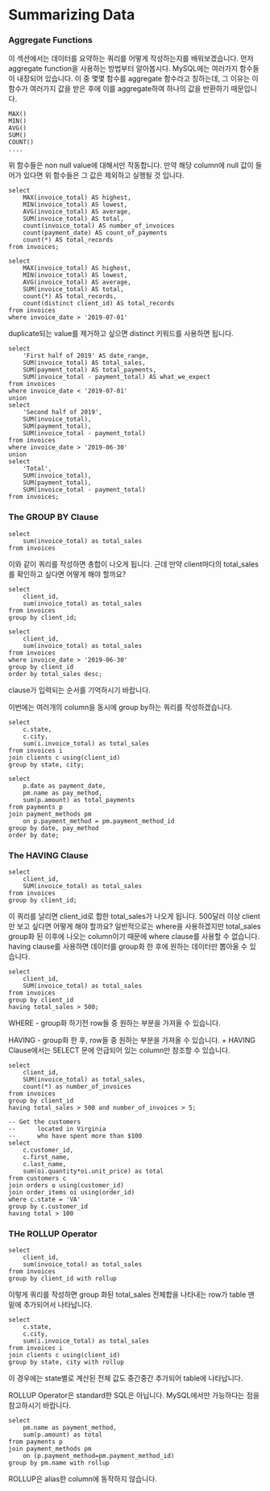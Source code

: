 # Summarizing Data

### Aggregate Functions

이 섹션에서는 데이터를 요약하는 쿼리를 어떻게 작성하는지를 배워보겠습니다. 먼저 aggregate function을 사용하는 방법부터 알아봅시다. MySQL에는 여러가지 함수들이 내장되어 있습니다. 이 중 몇몇 함수를 aggregate 함수라고 칭하는데, 그 이유는 이 함수가 여러가지 값을 받은 후에 이를 aggregate하여 하나의 값을 반환하기 때문입니다.

```mysql
MAX()
MIN()
AVG()
SUM()
COUNT()
....
```

위 함수들은 non null value에 대해서만 작동합니다. 만약 해당 column에 null 값이 들어가 있다면 위 함수들은 그 값은 제외하고 실행될 것 입니다.

```mysql
select 
	MAX(invoice_total) AS highest,
	MIN(invoice_total) AS lowest,
    AVG(invoice_total) AS average,
    SUM(invoice_total) AS total,
    count(invoice_total) AS number_of_invoices
    count(payment_date) AS count_of_payments
    count(*) AS total_records
from invoices;
```

```mysql
select 
	MAX(invoice_total) AS highest,
	MIN(invoice_total) AS lowest,
    AVG(invoice_total) AS average,
    SUM(invoice_total) AS total,
    count(*) AS total_records,
    count(distinct client_id) AS total_records
from invoices
where invoice_date > '2019-07-01'
```

duplicate되는 value를 제거하고 싶으면 distinct 키워드를 사용하면 됩니다.

```mysql
select 
	'First half of 2019' AS date_range,
    SUM(invoice_total) AS total_sales,
    SUM(payment_total) AS total_payments,
    SUM(invoice_total - payment_total) AS what_we_expect
from invoices
where invoice_date < '2019-07-01'
union
select 
	'Second half of 2019',
    SUM(invoice_total),
    SUM(payment_total),
    SUM(invoice_total - payment_total)
from invoices
where invoice_date > '2019-06-30'
union
select 
	'Total',
    SUM(invoice_total),
    SUM(payment_total),
    SUM(invoice_total - payment_total)
from invoices;
```

### The GROUP BY Clause

```mysql
select
	sum(invoice_total) as total_sales
from invoices
```

이와 같이 쿼리를 작성하면 총합이 나오게 됩니다. 근데 만약 client마다의 total_sales를 확인하고 싶다면 어떻게 해야 할까요?

```mysql
select
	client_id,
	sum(invoice_total) as total_sales
from invoices
group by client_id;
```

```mysql
select
	client_id,
	sum(invoice_total) as total_sales
from invoices
where invoice_date > '2019-06-30'
group by client_id
order by total_sales desc;
```

clause가 입력되는 순서를 기억하시기 바랍니다.

이번에는 여러개의 column을 동시에 group by하는 쿼리를 작성하겠습니다.

```mysql
select
	c.state,
	c.city,
	sum(i.invoice_total) as total_sales
from invoices i
join clients c using(client_id)
group by state, city;
```

```mysql
select
	p.date as payment_date,
    pm.name as pay_method,
    sum(p.amount) as total_payments
from payments p
join payment_methods pm
	on p.payment_method = pm.payment_method_id
group by date, pay_method
order by date;
```

### The HAVING Clause

```mysql
select
	client_id,
    SUM(invoice_total) as total_sales
from invoices
group by client_id;
```

이 쿼리를 날리면 client_id로 합한 total_sales가 나오게 됩니다. 500달러 이상 client만 보고 싶다면 어떻게 해야 할까요? 일반적으로는 where을 사용하겠지만 total_sales group화 된 이후에 나오는 column이기 때문에 where clause를 사용할 수 없습니다. having clause를 사용하면 데이터를 group화 한 후에 원하는 데이터만 뽑아올 수 있습니다. 

```mysql
select
	client_id,
    SUM(invoice_total) as total_sales
from invoices
group by client_id
having total_sales > 500;
```

WHERE - group화 하기전 row들 중 원하는 부분을 가져올 수 있습니다.

HAVING - group화 한 후, row들 중 원하는 부분을 가져올 수 있습니다. + HAVING Clause에서는 SELECT 문에 언급되어 있는 column만 참조할 수 있습니다.

```mysql
select
	client_id,
    SUM(invoice_total) as total_sales,
    count(*) as number_of_invoices
from invoices
group by client_id
having total_sales > 500 and number_of_invoices > 5;
```

```mysql
-- Get the customers
-- 		located in Virginia
-- 		who have spent more than $100
select 
	c.customer_id,
    c.first_name,
    c.last_name,
	sum(oi.quantity*oi.unit_price) as total
from customers c
join orders o using(customer_id)
join order_items oi using(order_id)
where c.state = 'VA'
group by c.customer_id
having total > 100
```

### THe ROLLUP Operator

```mysql
select
	client_id,
    sum(invoice_total) as total_sales
from invoices
group by client_id with rollup
```

이렇게 쿼리를 작성하면 group 화된 total_sales 전체합을 나타내는 row가 table 맨 밑에 추가되어서 나타납니다. 

```mysql
select
	c.state,
    c.city,
    sum(i.invoice_total) as total_sales
from invoices i
join clients c using(client_id)
group by state, city with rollup
```

이 경우에는 state별로 계산된 전체 값도 중간중간 추가되어 table에 나타납니다.

ROLLUP Operator은 standard한 SQL은 아닙니다. MySQL에서만 가능하다는 점을 참고하시기 바랍니다.

```mysql
select 
	pm.name as payment_method,
	sum(p.amount) as total
from payments p
join payment_methods pm 
	on (p.payment_method=pm.payment_method_id)
group by pm.name with rollup
```

ROLLUP은 alias한 column에 동작하지 않습니다.

